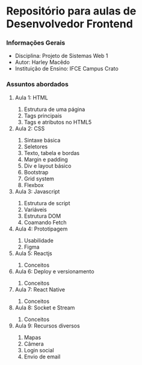 <h1>Repositório para aulas de Desenvolvedor Frontend</h1>

<h3>Informações Gerais</h3>
<ul>
    <li>Disciplina: Projeto de Sistemas Web 1</li>
    <li>Autor: Harley Macêdo</li>
    <li>Instituição de Ensino: IFCE Campus Crato</li>
</ul>

<h3>Assuntos abordados</h3>
<ol>
    <li>Aula 1: HTML</li>
        <ol>
            <li>Estrutura de uma página</li>
            <li>Tags principais</li>
            <li>Tags e atributos no HTML5</li>
        </ol>
    <li>Aula 2: CSS</li>
        <ol>
            <li>Sintaxe básica</li>
            <li>Seletores</li>
            <li>Texto, tabela e bordas</li>
            <li>Margin e padding</li>
            <li>Div e layout básico</li>
            <li>Bootstrap</li>
            <li>Grid system</li>
            <li>Flexbox</li>            
        </ol>
    <li>Aula 3: Javascript</li>
        <ol>
            <li>Estrutura de script</li>
            <li>Variáveis</li>
            <li>Estrutura DOM</li>
            <li>Coamando Fetch</li>
        </ol>
    <li>Aula 4: Prototipagem</li>
        <ol>
            <li>Usabilidade</li>
            <li>Figma</li>
        </ol>
    <li>Aula 5: Reactjs</li>
        <ol>
            <li>Conceitos</li>            
        </ol>
    <li>Aula 6: Deploy e versionamento</li>
        <ol>
            <li>Conceitos</li>            
        </ol>
    <li>Aula 7: React Native</li>
        <ol>
            <li>Conceitos</li>            
        </ol>
    <li>Aula 8: Socket e Stream</li>
        <ol>
            <li>Conceitos</li>
        </ol>
    <li>Aula 9: Recursos diversos</li>
        <ol>
            <li>Mapas</li>
            <li>Câmera</li>
            <li>Login social</li>
            <li>Envio de email</li>
        </ol>
</ul>